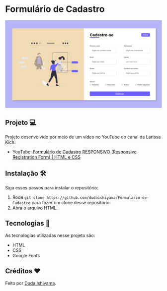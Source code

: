 # Formulário de Cadastro
![preview](./preview/Formulario-de-Cadastro.png)

## Projeto 💻
Projeto desenvolvido por meio de um vídeo no YouTube do canal da Larissa Kich.
- YouTube: [Formulário de Cadastro RESPONSIVO (Responsive Registration Form) | HTML e CSS](https://youtu.be/zWw0npNDkVM?si=oRz3XGFAQRWT0Tve)

## Instalação 🛠
Siga esses passos para instalar o repositório:
1. Rode `git clone https://github.com/dudaishiyama/Formulario-de-Cadastro` para fazer um clone desse repositório.
2. Abra o arquivo HTML.

## Tecnologias 🚀
As tecnologias utilizadas nesse projeto são:
- HTML
- CSS
- Google Fonts

## Créditos ❤️
Feito por [Duda Ishiyama](https://github.com/dudaishiyama/).